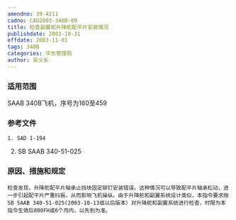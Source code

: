 ```yaml
---
amendno: 39-4211
cadno: CAD2003-340B-09
title: 检查副翼和升降舵配平片安装情况
publishdate: 2003-10-31
effdate: 2003-11-01
tags: 340B
categories: 华东管理局
author: 吴义长
---
```


### 适用范围 
SAAB 340B飞机，序号为160至459

### 参考文件
    1. SAD 1-194 
2. SB SAAB 340-51-025 


### 原因、措施和规定 
    检查发现，升降舵配平片轴承止挡块固定铆钉安装错误。这种情况可以导致配平片轴承松动，进一步引起配平片严重抖振，从而影响飞机操纵。由于升降舵和副翼系统设计类似，本指令要求按SB SAAB 340-51-025(2003-10-13或以后版本）对升降舵和副翼系统进行检查，时限为本指令生效后800FH或6个月内，以先到为准。

